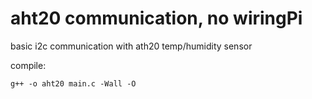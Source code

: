 # aht20 communication, no wiringPi

basic i2c communication with ath20 temp/humidity sensor

compile:
```
g++ -o aht20 main.c -Wall -O
```